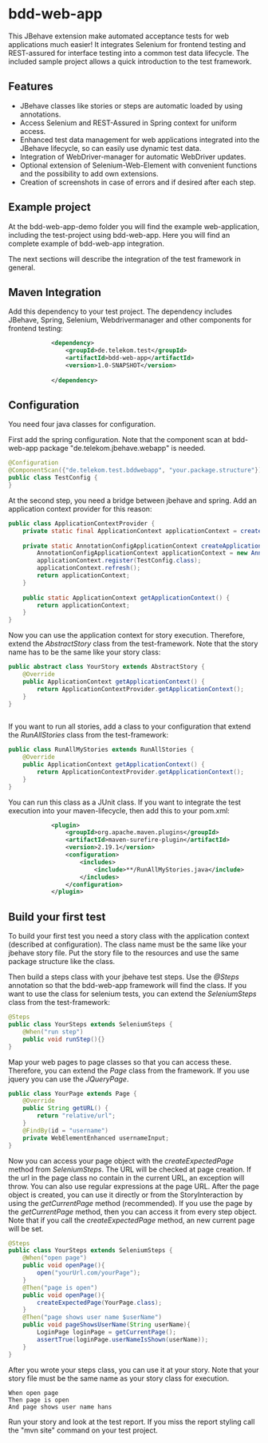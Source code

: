 # bdd-web-app

This JBehave extension make automated acceptance tests for web applications much easier! It integrates Selenium for frontend testing and REST-assured for interface testing into a common test data lifecycle. The included sample project allows a quick introduction to the test framework.

## Features

- JBehave classes like stories or steps are automatic loaded by using annotations.
- Access Selenium and REST-Assured in Spring context for uniform access. 
- Enhanced test data management for web applications integrated into the JBehave lifecycle, so can easily use dynamic test data.
- Integration of WebDriver-manager for automatic WebDriver updates.
- Optional extension of Selenium-Web-Element with convenient functions and the possibility to add own extensions. 
- Creation of screenshots in case of errors and if desired after each step.

## Example project

At the bdd-web-app-demo folder you will find the example web-application, including the test-project using bdd-web-app. 
Here you will find an complete example of bdd-web-app integration. 

The next sections will describe the integration of the test framework in general.

## Maven Integration

Add this dependency to your test project. The dependency includes JBehave, Spring, Selenium, Webdrivermanager and other components for frontend testing:

```xml
            <dependency>
                <groupId>de.telekom.test</groupId>
                <artifactId>bdd-web-app</artifactId>
                <version>1.0-SNAPSHOT</version>
                
            </dependency>
```

## Configuration

You need four java classes for configuration.

First add the spring configuration. Note that the component scan at bdd-web-app package "de.telekom.jbehave.webapp" is needed.

```java
@Configuration
@ComponentScan({"de.telekom.test.bddwebapp", "your.package.structure"})
public class TestConfig {
}

```

At the second step, you need a bridge between jbehave and spring. Add an application context provider for this reason:

```java
public class ApplicationContextProvider {
    private static final ApplicationContext applicationContext = createApplicationContext();
    
    private static AnnotationConfigApplicationContext createApplicationContext() {
        AnnotationConfigApplicationContext applicationContext = new AnnotationConfigApplicationContext();
        applicationContext.register(TestConfig.class);
        applicationContext.refresh();
        return applicationContext;
    }
    
    public static ApplicationContext getApplicationContext() {
        return applicationContext;
    }
}

```

Now you can use the application context for story execution. Therefore, extend the *AbstractStory* class from the test-framework. 
Note that the story name has to be the same like your story class:

```java
public abstract class YourStory extends AbstractStory {
    @Override
    public ApplicationContext getApplicationContext() {
        return ApplicationContextProvider.getApplicationContext();
    }
}
    
```

If you want to run all stories, add a class to your configuration that extend the *RunAllStories* class from the test-framework:

```java
public class RunAllMyStories extends RunAllStories {
    @Override
    public ApplicationContext getApplicationContext() {
        return ApplicationContextProvider.getApplicationContext();
    }
}
```

You can run this class as a JUnit class.
If you want to integrate the test execution into your maven-lifecycle, then add this to your pom.xml:

```xml
            <plugin>
                <groupId>org.apache.maven.plugins</groupId>
                <artifactId>maven-surefire-plugin</artifactId>
                <version>2.19.1</version>
                <configuration>
                    <includes>
                        <include>**/RunAllMyStories.java</include>
                    </includes>
                </configuration>
            </plugin>
```

## Build your first test

To build your first test you need a story class with the application context (described at configuration). The class name must be the same like your jbehave story file. Put the story file to the resources and use the same package structure like the class.

Then build a steps class with your jbehave test steps. Use the *@Steps* annotation so that the bdd-web-app framework will find the class. If you want to use the class for selenium tests, you can extend the *SeleniumSteps* class from the test-framework:

```java
@Steps
public class YourSteps extends SeleniumSteps {
    @When("run step")
    public void runStep(){}
}
```

Map your web pages to page classes so that you can access these. Therefore, you can extend the *Page* class from the framework. If you use jquery you can use the *JQueryPage*.

```java
public class YourPage extends Page {
    @Override
    public String getURL() {
        return "relative/url";
    }
    @FindBy(id = "username")
    private WebElementEnhanced usernameInput;
}
```

Now you can access your page object with the *createExpectedPage* method from *SeleniumSteps*. 
The URL will be checked at page creation. If the url in the page class no contain in the current URL, an exception will throw. You can also use regular expressions at the page URL.
After the page object is created, you can use it directly or from the StoryInteraction by using the *getCurrentPage* method (recommended).
If you use the page by the *getCurrentPage* method, then you can access it from every step object. Note that if you call the *createExpectedPage* method, an new current page will be set.

```java
@Steps
public class YourSteps extends SeleniumSteps {
    @When("open page")
    public void openPage(){
        open("yourUrl.com/yourPage");
    }
    @Then("page is open")
    public void openPage(){
        createExpectedPage(YourPage.class);
    }
    @Then("page shows user name $userName")
    public void pageShowsUserName(String userName){
        LoginPage loginPage = getCurrentPage();
        assertTrue(loginPage.userNameIsShown(userName));   
    }
}
```

After you wrote your steps class, you can use it at your story. Note that your story file must be the same name as your story class for execution.

```story
When open page
Then page is open
And page shows user name hans
```

Run your story and look at the test report. If you miss the report styling call the "mvn site" command on your test project.